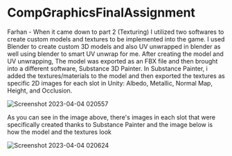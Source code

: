 # CompGraphicsFinalAssignment

Farhan - When it came down to part 2 (Texturing) I utilized two softwares to create custom models and textures to be implemented into the game. I used Blender to create custom 3D models and also UV unwrapped in blender as well using blender to smart UV unwrap for me. After creating the model and UV unwrapping, The model was exported as an FBX file and then brought into a different software, Substance 3D Painter. In Substance Painter, i added the textures/materials to the model and then exported the textures as specific 2D images for each slot in Unity: Albedo, Metallic, Normal Map, Height, and Occlusion. 

![Screenshot 2023-04-04 020557](https://user-images.githubusercontent.com/72412425/229908673-f128242d-c9eb-4b8b-b1cc-5d62eeae767d.png)

As you can see in the image above, there's images in each slot that were specifically created thanks to Substance Painter and the image below is how the model and the textures look

![Screenshot 2023-04-04 020624](https://user-images.githubusercontent.com/72412425/229908876-6cc06f44-1175-49df-815c-21566a4ce6fa.png)
